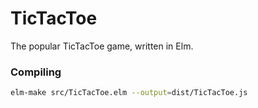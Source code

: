 # TicTacToe
The popular TicTacToe game, written in Elm.

### Compiling

```bash
elm-make src/TicTacToe.elm --output=dist/TicTacToe.js
```